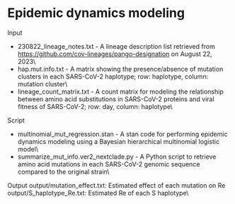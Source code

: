 # Epidemic dynamics modeling
Input
- 230822_lineage_notes.txt - A lineage description list retrieved from https://github.com/cov-lineages/pango-designation on August 22, 2023\
- hap.mut.info.txt - A matrix showing the presence/absence of mutation clusters in each SARS-CoV-2 haplotype; row: haplotype, column: mutation cluster\
- lineage_count_matrix.txt - A count matrix for modeling the relationship between amino acid substitutions in SARS-CoV-2 proteins and viral fitness of SARS-CoV-2; row: day, column: haplotype\

Script
- multinomial_mut_regression.stan - A stan code for performing epidemic dynamics modeling using a Bayesian hierarchical multinomial logistic model\
- summarize_mut_info.ver2_nextclade.py - A Python script to retrieve amino acid mutations in each SARS-CoV-2 genomic sequence compared to the original strain\

Output
output/mutation_effect.txt: Estimated effect of each mutation on Re\
output/S_haplotype_Re.txt: Estimated Re of each S haplotype\
